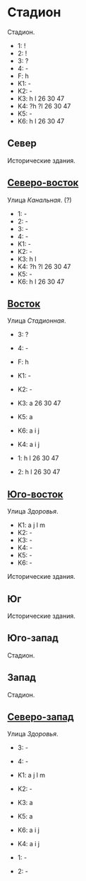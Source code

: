 # Стадион

Стадион.

* 1:    !
* 2:    !
* 3:    ?
* 4:    -
* F:    h
* K1:   -
* K2:   -
* K3:   h   l
        26  30  47
* K4:   ?h  ?l
        26  30  47
* K5:   -
* K6:   h   l
        26  30  47

## Север

Исторические здания.

## [Северо-восток](./11520040.md)

Улица *Канальная*. (?)

* 1:    -
* 2:    -
* 3:    -
* 4:    -
* K1:   -
* K2:   -
* K3:   h   l
* K4:   ?h  ?l
        26  30  47
* K5:   -
* K6:   h   l
        26  30  47

## [Восток](./11520045.md)

Улица *Стадионная*.

* 3:    ?
* 4:    -
* F:    h
* K1:   -
* K2:   -
* K3:   a
        26  30  47
* K5:   a

* K6:   a   i   j
* K4:   a   i   j
* 1:    h   l
        26  30  47
* 2:    h   l
        26  30  47

## [Юго-восток](./11520050.md)

Улица *Здоровья*.

* K1:   a   j   l   m
* K2:   -
* K3:   -
* K4:   -
* K5:   -
* K6:   -

Исторические здания.

## Юг

Исторические здания.

## Юго-запад

Стадион.

## Запад

Стадион.

## [Северо-запад](./505135.md)

Улица *Здоровья*.

* 3:    -
* 4:    -
* K1:   a   j   l   m
* K2:   -
* K3:   a
* K5:   a

* K6:   a   i   j
* K4:   a   i   j
* 1:    -
* 2:    -
